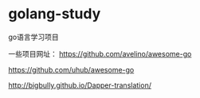 # golang-study
go语言学习项目


一些项目网址：
https://github.com/avelino/awesome-go 

https://github.com/uhub/awesome-go 

http://bigbully.github.io/Dapper-translation/ 
